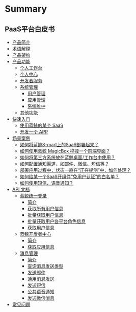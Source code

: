 # Summary

## PaaS平台白皮书
* [产品简介](产品简介/README.md)
* [术语解释](术语解释/Term.md)
* [产品架构](产品架构图/Architecture.md)
* [产品功能]()
    * [个人工作台](产品功能/PersonalWorkbench.md)
    * [个人中心](产品功能/PersonalCenter.md)
    * [开发者服务](产品功能/开发者服务/DevServices.md)
    * [系统管理]()
        * [用户管理](产品功能/系统管理/UserManage.md)
        * [应用管理](产品功能/系统管理/SaaSManage.md)
        * [系统维护](产品功能/系统管理/SysOps.md)
    * [其他功能](产品功能/AdvancedFeature.md)
* [快速入门]()
    * [使用蓝鲸的某个 SaaS](快速入门/UsingSaaS.md)
    * [开发一个 APP](快速入门/DevelopAPP.md)
* [场景案例]()
    * [如何将蓝鲸S-mart上的SaaS部署起来？](场景案例/SaaSDeployment.md)
    * [如何使用蓝鲸 MagicBox 拖拽一个前端界面？](场景案例/MagicBox.md)
    * [如何将第三方系统放在蓝鲸桌面/工作台中使用？](场景案例/ThirdParty.md)
    * [如何配置通知渠道，如邮件、微信、短信等？](场景案例/noticeWay.md)
    * [部署应用过程中，状态一直在“正在提测”中，如何处理？](场景案例/Loading.md)
    * [如何给某一个SaaS开组件“免用户认证”的白名单？](场景案例/White.md)
    * [如何使用短信、语音通知？](场景案例/文本短信.md)
* [API 文档]()
    * [蓝鲸统一登录]()
        * [简介](5.1/API文档/BK_LOGIN/README.md)
        * [获取所有用户信息](5.1/API文档/BK_LOGIN/get_all_users.md)
        * [批量获取用户信息](5.1/API文档/BK_LOGIN/get_batch_users.md)
        * [批量获取用户各平台角色信息](5.1/API文档/BK_LOGIN/get_batch_users_platform_role.md)
        * [获取用户信息](5.1/API文档/BK_LOGIN/get_user.md)
    * [蓝鲸开发者中心]()
        * [简介](5.1/API文档/BK_PAAS/README.md)
        * [获取应用信息](5.1/API文档/BK_PAAS/get_app_info.md)
    * [消息管理]()
        * [简介](5.1/API文档/CMSI/README.md)
        * [查询消息发送类型](5.1/API文档/CMSI/get_msg_type.md)
        * [发送邮件](5.1/API文档/CMSI/send_mail.md)
        * [通用消息发送](5.1/API文档/CMSI/send_msg.md)
        * [发送短信](5.1/API文档/CMSI/send_sms.md)
        * [公共语音通知](5.1/API文档/CMSI/send_voice_msg.md)
        * [发送微信消息](5.1/API文档/CMSI/send_weixin.md)
* [常见问题](常见问题/FAQ.md)
